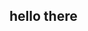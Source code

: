 ## hello there

<!--
**miniiit/miniiit** is a ✨ _special_ ✨ repository because its `README.md` (this file) appears on your GitHub profile.

Here are some ideas to get you started:

- 🔭 I’m currently working on ... a new type of website for a sorce game
- 🌱 I’m currently learning ... html unity python
- 👯 I’m looking to collaborate on ...idk
- 🤔 I’m looking for help with ...idk
- 💬 Ask me about ... sorce and cs2 and val
- 📫 How to reach me: ... 
- 😄 Pronouns: ...
- ⚡ Fun fact: ...i play val i 
-->
